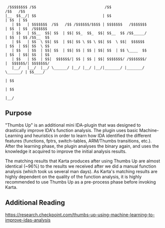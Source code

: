```
 /$$$$$$$$ /$$                               /$$                       /$$   /$$          
|__  $$__/| $$                              | $$                      | $$  | $$          
   | $$   | $$$$$$$  /$$   /$$ /$$$$$$/$$$$ | $$$$$$$   /$$$$$$$      | $$  | $$  /$$$$$$ 
   | $$   | $$__  $$| $$  | $$| $$_  $$_  $$| $$__  $$ /$$_____/      | $$  | $$ /$$__  $$
   | $$   | $$  \ $$| $$  | $$| $$ \ $$ \ $$| $$  \ $$|  $$$$$$       | $$  | $$| $$  \ $$
   | $$   | $$  | $$| $$  | $$| $$ | $$ | $$| $$  | $$ \____  $$      | $$  | $$| $$  | $$
   | $$   | $$  | $$|  $$$$$$/| $$ | $$ | $$| $$$$$$$/ /$$$$$$$/      |  $$$$$$/| $$$$$$$/
   |__/   |__/  |__/ \______/ |__/ |__/ |__/|_______/ |_______/        \______/ | $$____/ 
                                                                                | $$      
                                                                                | $$      
                                                                                |__/      
``` 

## Purpose
"Thumbs Up" is an additional mini IDA-plugin that was designed to drastically improve IDA's function analysis. The plugin uses basic Machine-Learning and heuristics in order to learn how IDA identified the different features (functions, fptrs, switch-tables, ARM/Thumbs transitions, etc.). After the learning phase, the plugin analyses the binary again, and uses the knowledge it acquired to improve the initial analysis results.

The matching results that Karta produces after using Thumbs Up are almost identical (~96%) to the results we received after we did a manual function analysis (which took us several man days). As Karta's matching results are highly dependent on the quality of the function analysis, it is highly recommended to use Thumbs Up as a pre-process phase before invoking Karta.

## Additional Reading
https://research.checkpoint.com/thumbs-up-using-machine-learning-to-improve-idas-analysis